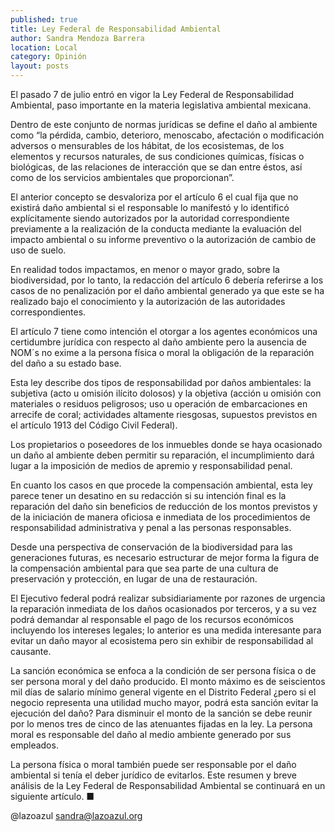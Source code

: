 ```yaml
---
published: true
title: Ley Federal de Responsabilidad Ambiental
author: Sandra Mendoza Barrera
location: Local
category: Opinión
layout: posts
---
```


El pasado 7 de julio entró en vigor la Ley Federal de Responsabilidad Ambiental,  paso importante en la materia legislativa ambiental mexicana.

Dentro de este conjunto de normas jurídicas se define el daño al ambiente como “la pérdida, cambio, deterioro, menoscabo, afectación o modificación adversos o mensurables de los hábitat, de los ecosistemas, de los elementos y recursos naturales, de sus condiciones químicas, físicas o biológicas, de las relaciones de interacción que se dan entre éstos, así como de los servicios ambientales que proporcionan”. 

El anterior concepto se desvaloriza por el artículo 6 el cual fija que no existirá daño ambiental si el responsable lo manifestó y lo identificó explícitamente siendo autorizados por la autoridad correspondiente previamente a la realización de la conducta mediante la evaluación del impacto ambiental o su informe preventivo o la autorización de cambio de uso de suelo. 

En realidad todos impactamos, en menor o mayor grado, sobre la biodiversidad, por lo tanto, la redacción del artículo 6 debería referirse a los casos de no penalización por el daño ambiental generado ya que este se ha realizado bajo el conocimiento y la autorización de las autoridades correspondientes.

El artículo 7 tiene como intención el otorgar a los agentes económicos una certidumbre jurídica con respecto al daño ambiente  pero la ausencia de NOM´s no exime a la persona física o moral la obligación de la reparación del daño a su estado base.

Esta ley describe dos tipos de responsabilidad por daños ambientales: la subjetiva (acto u omisión ilícito dolosos) y la objetiva (acción u omisión con materiales o residuos peligrosos; uso u operación de embarcaciones en arrecife de coral; actividades altamente riesgosas, supuestos previstos en el artículo 1913 del Código Civil Federal).

Los propietarios o poseedores de los inmuebles donde se haya ocasionado un daño al ambiente deben permitir su reparación, el incumplimiento dará lugar a la imposición de medios de apremio y responsabilidad penal.

En cuanto los casos en que procede la compensación ambiental, esta ley parece tener un desatino en su redacción si su intención final es la reparación del daño sin beneficios de reducción de los montos previstos y de la iniciación de manera oficiosa e inmediata de los procedimientos de responsabilidad administrativa y penal a las personas responsables.

Desde una perspectiva de conservación de la biodiversidad para las generaciones futuras, es necesario estructurar de mejor forma la figura de la compensación ambiental para que sea parte de una cultura de preservación y protección, en lugar de una de restauración.

El Ejecutivo federal podrá realizar subsidiariamente por razones de urgencia la reparación inmediata de los daños ocasionados por terceros, y a su vez podrá demandar al responsable el pago de los recursos económicos incluyendo los intereses legales; lo anterior es una medida interesante para evitar un daño mayor al ecosistema pero sin exhibir de responsabilidad al causante.

La sanción económica se enfoca a la condición de ser persona física o de ser persona moral y del daño producido. El monto máximo es de seiscientos mil días de salario mínimo general vigente en el Distrito Federal ¿pero si el negocio representa una utilidad mucho mayor, podrá esta sanción evitar la ejecución del daño?
Para disminuir el monto de la sanción se debe reunir por lo menos tres de cinco de las atenuantes fijadas en la ley.
La persona moral es responsable del daño al medio ambiente generado por sus empleados.

La persona física o moral también puede ser responsable por el daño ambiental si tenía el deber jurídico de evitarlos.
Este resumen y breve análisis de la Ley Federal de Responsabilidad Ambiental se continuará en un siguiente artículo. ■

@lazoazul    sandra@lazoazul.org
